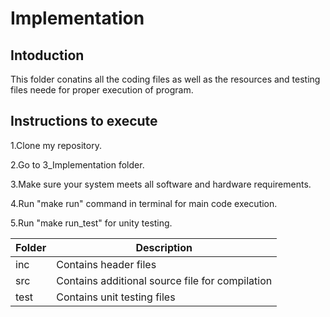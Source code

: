 # Implementation

## Intoduction
This folder conatins all the coding files as well as the resources and testing files neede for proper execution of program.
## Instructions to execute
1.Clone my repository.

2.Go to 3_Implementation folder.

3.Make sure your system meets all software and hardware requirements.

4.Run "make run" command in terminal for main code execution.

5.Run "make run_test" for unity testing.


| Folder | Description |
| --- | --- |
| inc | Contains header files |
| src | Contains additional source file for compilation |
| test | Contains unit testing files |
